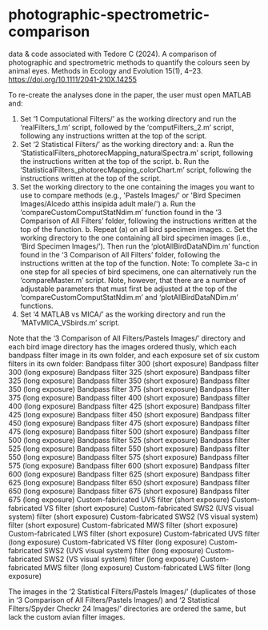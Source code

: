 # photographic-spectrometric-comparison
data & code associated with Tedore C (2024). A comparison of photographic and spectrometric methods to quantify the colours seen by animal eyes. Methods in Ecology and Evolution 15(1), 4–23. https://doi.org/10.1111/2041-210X.14255

To re-create the analyses done in the paper, the user must open MATLAB and:
1.  Set ‘1 Computational Filters/’ as the working directory and run the ‘realFilters_1.m’ script, followed by the ‘computFilters_2.m’ script, following any instructions written at the top of the script.
2.  Set ‘2 Statistical Filters/’ as the working directory and:
    a.  Run the ‘StatisticalFilters_photorecMapping_naturalSpectra.m’ script, following the instructions written at the top of the script.
    b.  Run the ‘StatisticalFilters_photorecMapping_colorChart.m’ script, following the instructions written at the top of the script.
3.  Set the working directory to the one containing the images you want to use to compare methods (e.g., 'Pastels Images/' or 'Bird Specimen Images/Alcedo atthis insipida adult male/')
    a.  Run the ‘compareCustomComputStatNdim.m’ function found in the ‘3 Comparison of All Filters’ folder, following the instructions written at the top of the function.
    b.  Repeat (a) on all bird specimen images.
    c.  Set the working directory to the one containing all bird specimen images (i.e., ‘Bird Specimen Images/’). Then run the ‘plotAllBirdDataNDim.m’ function found in the ‘3 Comparison of All Filters’ folder, following the instructions written at the top of the function.
    Note: To complete 3a-c in one step for all species of bird specimens, one can alternatively run the ‘compareMaster.m’ script. Note, however, that there are a number of adjustable parameters that must first be adjusted at the top of the ‘compareCustomComputStatNdim.m’ and ‘plotAllBirdDataNDim.m’ functions.
4.  Set ‘4 MATLAB vs MICA/’ as the working directory and run the ‘MATvMICA_VSbirds.m’ script.

Note that the ‘3 Comparison of All Filters/Pastels Images/’ directory and each bird image directory has the images ordered thusly, which each bandpass filter image in its own folder, and each exposure set of six custom filters in its own folder: 
Bandpass filter 300 (short exposure)
Bandpass filter 300 (long exposure)
Bandpass filter 325 (short exposure)
Bandpass filter 325 (long exposure)
Bandpass filter 350 (short exposure)
Bandpass filter 350 (long exposure)
Bandpass filter 375 (short exposure)
Bandpass filter 375 (long exposure)
Bandpass filter 400 (short exposure)
Bandpass filter 400 (long exposure)
Bandpass filter 425 (short exposure)
Bandpass filter 425 (long exposure)
Bandpass filter 450 (short exposure)
Bandpass filter 450 (long exposure)
Bandpass filter 475 (short exposure)
Bandpass filter 475 (long exposure)
Bandpass filter 500 (short exposure)
Bandpass filter 500 (long exposure)
Bandpass filter 525 (short exposure)
Bandpass filter 525 (long exposure)
Bandpass filter 550 (short exposure)
Bandpass filter 550 (long exposure)
Bandpass filter 575 (short exposure)
Bandpass filter 575 (long exposure)
Bandpass filter 600 (short exposure)
Bandpass filter 600 (long exposure)
Bandpass filter 625 (short exposure)
Bandpass filter 625 (long exposure)
Bandpass filter 650 (short exposure)
Bandpass filter 650 (long exposure)
Bandpass filter 675 (short exposure)
Bandpass filter 675 (long exposure)
Custom-fabricated UVS filter (short exposure)
Custom-fabricated VS filter (short exposure)
Custom-fabricated SWS2 (UVS visual system) filter (short exposure)
Custom-fabricated SWS2 (VS visual system) filter (short exposure)
Custom-fabricated MWS filter (short exposure)
Custom-fabricated LWS filter (short exposure)
Custom-fabricated UVS filter (long exposure)
Custom-fabricated VS filter (long exposure)
Custom-fabricated SWS2 (UVS visual system) filter (long exposure)
Custom-fabricated SWS2 (VS visual system) filter (long exposure)
Custom-fabricated MWS filter (long exposure)
Custom-fabricated LWS filter (long exposure)

The images in the ‘2 Statistical Filters/Pastels Images/’ (duplicates of those in ‘3 Comparison of All Filters/Pastels Images/) and ‘2 Statistical Filters/Spyder Checkr 24 Images/’ directories are ordered the same, but lack the custom avian filter images.
